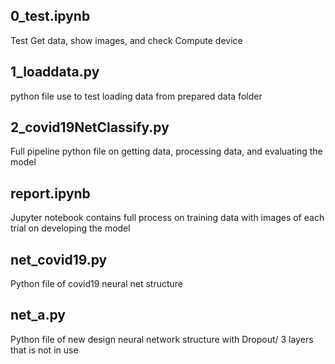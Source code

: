 ## 0_test.ipynb

Test Get data, show images, and check Compute device

## 1_loaddata.py

python file use to test loading data from prepared data folder

## 2_covid19NetClassify.py

Full pipeline python file on getting data, processing data, and evaluating the model

## report.ipynb

Jupyter notebook contains full process on training data with images of each trial on developing the model

## net_covid19.py

Python file of covid19 neural net structure

## net_a.py

Python file of new design neural network structure with Dropout/ 3 layers that is not in use
